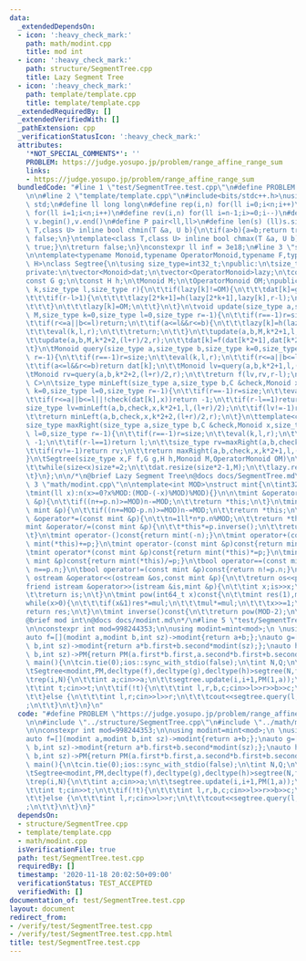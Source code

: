 ```yaml
---
data:
  _extendedDependsOn:
  - icon: ':heavy_check_mark:'
    path: math/modint.cpp
    title: mod int
  - icon: ':heavy_check_mark:'
    path: structure/SegmentTree.cpp
    title: Lazy Segment Tree
  - icon: ':heavy_check_mark:'
    path: template/template.cpp
    title: template/template.cpp
  _extendedRequiredBy: []
  _extendedVerifiedWith: []
  _pathExtension: cpp
  _verificationStatusIcon: ':heavy_check_mark:'
  attributes:
    '*NOT_SPECIAL_COMMENTS*': ''
    PROBLEM: https://judge.yosupo.jp/problem/range_affine_range_sum
    links:
    - https://judge.yosupo.jp/problem/range_affine_range_sum
  bundledCode: "#line 1 \"test/SegmentTree.test.cpp\"\n#define PROBLEM \"https://judge.yosupo.jp/problem/range_affine_range_sum\"\
    \n\n#line 2 \"template/template.cpp\"\n#include<bits/stdc++.h>\nusing namespace\
    \ std;\n#define ll long long\n#define rep(i,n) for(ll i=0;i<n;i++)\n#define REP(i,n)\
    \ for(ll i=1;i<n;i++)\n#define rev(i,n) for(ll i=n-1;i>=0;i--)\n#define all(v)\
    \ v.begin(),v.end()\n#define P pair<ll,ll>\n#define len(s) (ll)s.size()\n \ntemplate<class\
    \ T,class U> inline bool chmin(T &a, U b){\n\tif(a>b){a=b;return true;}\n\treturn\
    \ false;\n}\ntemplate<class T,class U> inline bool chmax(T &a, U b){\n\tif(a<b){a=b;return\
    \ true;}\n\treturn false;\n}\nconstexpr ll inf = 3e18;\n#line 3 \"structure/SegmentTree.cpp\"\
    \n\ntemplate<typename Monoid,typename OperatorMonoid,typename F,typename G,typename\
    \ H>\nclass Segtree{\n\tusing size_type=int32_t;\npublic:\n\tsize_type size=1;\n\
    private:\n\tvector<Monoid>dat;\n\tvector<OperatorMonoid>lazy;\n\tconst F f;\n\t\
    const G g;\n\tconst H h;\n\tMonoid M;\n\tOperatorMonoid OM;\npublic:\n\tvoid eval(size_type\
    \ k,size_type l,size_type r){\n\t\tif(lazy[k]!=OM){\n\t\t\tdat[k]=g(dat[k],lazy[k],r-l);\n\
    \t\t\tif(r-l>1){\n\t\t\t\tlazy[2*k+1]=h(lazy[2*k+1],lazy[k],r-l);\n\t\t\t\tlazy[2*k+2]=h(lazy[2*k+2],lazy[k],r-l);\n\
    \t\t\t}\n\t\t\tlazy[k]=OM;\n\t\t}\n\t}\n\tvoid update(size_type a,size_type b,OperatorMonoid\
    \ M,size_type k=0,size_type l=0,size_type r=-1){\n\t\tif(r==-1)r=size;\n\t\teval(k,l,r);\n\
    \t\tif(r<=a||b<=l)return;\n\t\tif(a<=l&&r<=b){\n\t\t\tlazy[k]=h(lazy[k],M,r-l);\n\
    \t\t\teval(k,l,r);\n\t\t\treturn;\n\t\t}\n\t\tupdate(a,b,M,k*2+1,l,(l+r)/2);\n\
    \t\tupdate(a,b,M,k*2+2,(l+r)/2,r);\n\t\tdat[k]=f(dat[k*2+1],dat[k*2+2],r-l);\n\
    \t}\n\tMonoid query(size_type a,size_type b,size_type k=0,size_type l=0,size_type\
    \ r=-1){\n\t\tif(r==-1)r=size;\n\t\teval(k,l,r);\n\t\tif(r<=a||b<=l)return M;\n\
    \t\tif(a<=l&&r<=b)return dat[k];\n\t\tMonoid lv=query(a,b,k*2+1,l,(l+r)/2);\n\t\
    \tMonoid rv=query(a,b,k*2+2,(l+r)/2,r);\n\t\treturn f(lv,rv,r-l);\n\t}\n\ttemplate<class\
    \ C>\n\tsize_type minLeft(size_type a,size_type b,C &check,Monoid x,size_type\
    \ k=0,size_type l=0,size_type r=-1){\n\t\tif(r==-1)r=size;\n\t\teval(k,l,r);\n\
    \t\tif(r<=a||b<=l||!check(dat[k],x))return -1;\n\t\tif(r-l==1)return l;\n\t\t\
    size_type lv=minLeft(a,b,check,x,k*2+1,l,(l+r)/2);\n\t\tif(lv!=-1)return lv;\n\
    \t\treturn minLeft(a,b,check,x,k*2+2,(l+r)/2,r);\n\t}\n\ttemplate<class C>\n\t\
    size_type maxRight(size_type a,size_type b,C &check,Monoid x,size_type k=0,size_type\
    \ l=0,size_type r=-1){\n\t\tif(r==-1)r=size;\n\t\teval(k,l,r);\n\t\tif(r<=a||b<=l||!check(dat[k],x))return\
    \ -1;\n\t\tif(r-l==1)return l;\n\t\tsize_type rv=maxRight(a,b,check,x,k*2+2,(l+r)/2,r);\n\
    \t\tif(rv!=-1)return rv;\n\t\treturn maxRight(a,b,check,x,k*2+1,l,(l+r)/2);\n\t\
    }\n\tSegtree(size_type x,F f,G g,H h,Monoid M,OperatorMonoid OM)\n\t:f(f),g(g),h(h),M(M),OM(OM){\n\
    \t\twhile(size<x)size*=2;\n\t\tdat.resize(size*2-1,M);\n\t\tlazy.resize(size*2-1,OM);\n\
    \t}\n};\n\n/*\n@brief Lazy Segment Tree\n@docs docs/SegmentTree.md\n*/\n#line\
    \ 3 \"math/modint.cpp\"\n\ntemplate<int MOD>\nstruct mint{\n\tint32_t n;\n\tmint():n(0){}\n\
    \tmint(ll x):n(x>=0?x%MOD:(MOD-(-x)%MOD)%MOD){}\n\n\tmint &operator+=(const mint\
    \ &p){\n\t\tif((n+=p.n)>=MOD)n-=MOD;\n\t\treturn *this;\n\t}\n\tmint &operator-=(const\
    \ mint &p){\n\t\tif((n+=MOD-p.n)>=MOD)n-=MOD;\n\t\treturn *this;\n\t}\n\tmint\
    \ &operator*=(const mint &p){\n\t\tn=1ll*n*p.n%MOD;\n\t\treturn *this;\n\t}\n\t\
    mint &operator/=(const mint &p){\n\t\t*this*=p.inverse();\n\t\treturn *this;\n\
    \t}\n\tmint operator-()const{return mint(-n);}\n\tmint operator+(const mint &p)const{return\
    \ mint(*this)+=p;}\n\tmint operator-(const mint &p)const{return mint(*this)-=p;}\n\
    \tmint operator*(const mint &p)const{return mint(*this)*=p;}\n\tmint operator/(const\
    \ mint &p)const{return mint(*this)/=p;}\n\tbool operator==(const mint &p)const{return\
    \ n==p.n;}\n\tbool operator!=(const mint &p)const{return n!=p.n;}\n\n\tfriend\
    \ ostream &operator<<(ostream &os,const mint &p){\n\t\treturn os<<p.n;\n\t}\n\t\
    friend istream &operator>>(istream &is,mint &p){\n\t\tint x;is>>x;\n\t\tp=mint(x);\n\
    \t\treturn is;\n\t}\n\tmint pow(int64_t x)const{\n\t\tmint res(1),mul(n);\n\t\t\
    while(x>0){\n\t\t\tif(x&1)res*=mul;\n\t\t\tmul*=mul;\n\t\t\tx>>=1;\n\t\t}\n\t\t\
    return res;\n\t}\n\tmint inverse()const{\n\t\treturn pow(MOD-2);\n\t}\n};\n/*\n\
    @brief mod int\n@docs docs/modint.md\n*/\n#line 5 \"test/SegmentTree.test.cpp\"\
    \n\nconstexpr int mod=998244353;\n\nusing modint=mint<mod>;\n \nusing PM=pair<modint,modint>;\n\
    auto f=[](modint a,modint b,int sz)->modint{return a+b;};\nauto g=[](modint a,PM\
    \ b,int sz)->modint{return a*b.first+b.second*modint(sz);};\nauto h=[](PM a,PM\
    \ b,int sz)->PM{return PM(a.first*b.first,a.second*b.first+b.second);};\n \nint\
    \ main(){\n\tcin.tie(0);ios::sync_with_stdio(false);\n\tint N,Q;\n\tcin>>N>>Q;\n\
    \tSegtree<modint,PM,decltype(f),decltype(g),decltype(h)>segtree(N,f,g,h,0,PM(1,0));\n\
    \trep(i,N){\n\t\tint a;cin>>a;\n\t\tsegtree.update(i,i+1,PM(1,a));\n\t}\n\twhile(Q--){\n\
    \t\tint t;cin>>t;\n\t\tif(!t){\n\t\t\tint l,r,b,c;cin>>l>>r>>b>>c;\n\t\t\tsegtree.update(l,r,PM(b,c));\n\
    \t\t}else {\n\t\t\tint l,r;cin>>l>>r;\n\t\t\tcout<<segtree.query(l,r)<<\"\\n\"\
    ;\n\t\t}\n\t}\n}\n"
  code: "#define PROBLEM \"https://judge.yosupo.jp/problem/range_affine_range_sum\"\
    \n\n#include \"../structure/SegmentTree.cpp\"\n#include \"../math/modint.cpp\"\
    \n\nconstexpr int mod=998244353;\n\nusing modint=mint<mod>;\n \nusing PM=pair<modint,modint>;\n\
    auto f=[](modint a,modint b,int sz)->modint{return a+b;};\nauto g=[](modint a,PM\
    \ b,int sz)->modint{return a*b.first+b.second*modint(sz);};\nauto h=[](PM a,PM\
    \ b,int sz)->PM{return PM(a.first*b.first,a.second*b.first+b.second);};\n \nint\
    \ main(){\n\tcin.tie(0);ios::sync_with_stdio(false);\n\tint N,Q;\n\tcin>>N>>Q;\n\
    \tSegtree<modint,PM,decltype(f),decltype(g),decltype(h)>segtree(N,f,g,h,0,PM(1,0));\n\
    \trep(i,N){\n\t\tint a;cin>>a;\n\t\tsegtree.update(i,i+1,PM(1,a));\n\t}\n\twhile(Q--){\n\
    \t\tint t;cin>>t;\n\t\tif(!t){\n\t\t\tint l,r,b,c;cin>>l>>r>>b>>c;\n\t\t\tsegtree.update(l,r,PM(b,c));\n\
    \t\t}else {\n\t\t\tint l,r;cin>>l>>r;\n\t\t\tcout<<segtree.query(l,r)<<\"\\n\"\
    ;\n\t\t}\n\t}\n}"
  dependsOn:
  - structure/SegmentTree.cpp
  - template/template.cpp
  - math/modint.cpp
  isVerificationFile: true
  path: test/SegmentTree.test.cpp
  requiredBy: []
  timestamp: '2020-11-18 20:02:50+09:00'
  verificationStatus: TEST_ACCEPTED
  verifiedWith: []
documentation_of: test/SegmentTree.test.cpp
layout: document
redirect_from:
- /verify/test/SegmentTree.test.cpp
- /verify/test/SegmentTree.test.cpp.html
title: test/SegmentTree.test.cpp
---
```

